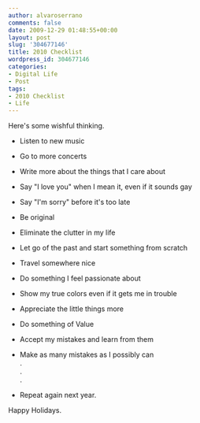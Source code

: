 ```yaml
---
author: alvaroserrano
comments: false
date: 2009-12-29 01:48:55+00:00
layout: post
slug: '304677146'
title: 2010 Checklist
wordpress_id: 304677146
categories:
- Digital Life
- Post
tags:
- 2010 Checklist
- Life
---
```


Here's some wishful thinking.  
  
- Listen to new music  
- Go to more concerts  
- Write more about the things that I care about  
- Say "I love you" when I mean it, even if it sounds gay  
- Say "I'm sorry" before it's too late  
- Be original  
- Eliminate the clutter in my life  
- Let go of the past and start something from scratch  
- Travel somewhere nice  
- Do something I feel passionate about  
- Show my true colors even if it gets me in trouble  
- Appreciate the little things more  
- Do something of Value  
- Accept my mistakes and learn from them  
- Make as many mistakes as I possibly can  
.  
.  
.  
  
- Repeat again next year.





Happy Holidays.
